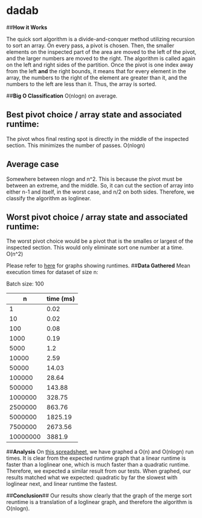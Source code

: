 # dadab

##**How it Works**

The quick sort algorithm is a divide-and-conquer method utilizing recursion to sort an array. On every pass, a pivot is chosen. Then, the smaller elements on the inspected part of the area are moved to the left of the pivot, and the larger numbers are moved to the right. The algorithm is called again on the left and right sides of the partition. Once the pivot is one index away from the left **and** the right bounds, it means that for every element in the array, the numbers to the right of the element are greater than it, and the numbers to the left are less than it. Thus, the array is sorted.

##**Big O Classification**
O(nlogn) on average.

## Best pivot choice / array state and associated runtime:
The pivot whos final resting spot is directly in the middle of the inspected section. This minimizes the number of passes. O(nlogn)

## Average case
Somewhere between nlogn and n^2. This is because the pivot must be between an extreme, and the middle. So, it can cut the section of array into either n-1 and itself, in the worst case, and n/2 on both sides. Therefore, we classify the algorithm as loglinear.

## Worst pivot choice / array state and associated runtime: 
The worst pivot choice would be a pivot that is the smalles or largest of the inspected section. This would only eliminate sort one number at a time. O(n^2)

Please refer to [here](https://docs.google.com/spreadsheets/d/1Cz4IlncD-2vgb6dJkJXUBLzVvh0Em00AyKuoM9bHJoc/pubhtml) for graphs showing runtimes.
##**Data Gathered**
Mean execution times for dataset of size n:

Batch size: 100

  n        | time (ms)
  -------- | ---------
1	         | 0.02
10	       | 0.02
100	       | 0.08
1000	     | 0.19
5000	     | 1.2
10000	     | 2.59
50000	     | 14.03
100000	   | 28.64
500000	   | 143.88
1000000	   | 328.75
2500000	   | 863.76
5000000	   | 1825.19
7500000	   | 2673.56
10000000	 | 3881.9

##**Analysis**
On [this spreadsheet](https://docs.google.com/spreadsheets/d/1Cz4IlncD-2vgb6dJkJXUBLzVvh0Em00AyKuoM9bHJoc/pubhtml), we have graphed a O(n) and O(nlogn) run times. It is clear from the expected runtime graph that a linear runtime is faster than a loglinear one, which is much faster than a quadratic runtime. Therefore, we expected a similar result from our tests. When graphed, our results matched what we expected: quadratic by far the slowest with loglinear next, and linear runtime the fastest. 

##**Conclusion**##
Our results show clearly that the graph of the merge sort reuntime is a translation of a loglinear graph, and therefore the algorithm is O(nlogn).

